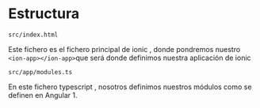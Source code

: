 # Estructura

```
src/index.html
```

Este fichero es el fichero principal de ionic , donde pondremos 
nuestro `<ion-app></ion-app>`que será donde definimos nuestra
aplicación de ionic

```
src/app/modules.ts
```

En este fichero typescript , nosotros definimos nuestros módulos
como se definen en Angular 1.


